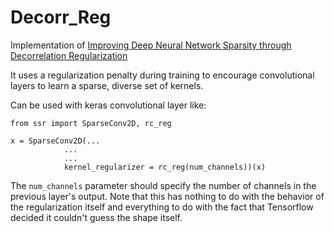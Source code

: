 # Decorr_Reg

Implementation of [Improving Deep Neural Network Sparsity through Decorrelation Regularization](https://www.ijcai.org/proceedings/2018/0453.pdf)

It uses a regularization penalty during training to encourage convolutional layers to learn a sparse, diverse set of kernels.

Can be used with keras convolutional layer like:

```
from ssr import SparseConv2D, rc_reg

x = SparseConv2D(...
            ...
            ...
            kernel_regularizer = rc_reg(num_channels))(x)
```

The ```num_channels``` parameter should specify the number of channels in the previous layer's output. Note that this has nothing to do with the behavior of the regularization itself and everything to do with the fact that Tensorflow decided it couldn't guess the shape itself. 
